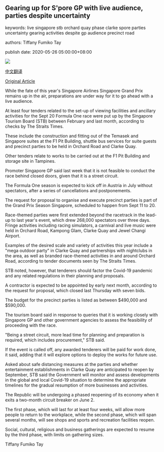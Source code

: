 ## Gearing up for S'pore GP with live audience, parties despite uncertainty

keywords: live singapore stb orchard quay phase clarke spore parties uncertainty gearing activities despite gp audience precinct road

authors: Tiffany Fumiko Tay

publish date: 2020-05-26 05:00:00+08:00

![](https://www.straitstimes.com/sites/default/files/styles/x_large/public/articles/2020/05/26/ST_20200526_VNF1_5691002.jpg?itok=yD8QgUFV)

[中文翻译](Gearing%20up%20for%20S%27pore%20GP%20with%20live%20audience%2C%20parties%20despite%20uncertainty_zh.md)

[Original Article](https://www.straitstimes.com/singapore/gearing-up-for-spore-gp-with-live-audience-parties-despite-uncertainty)

While the fate of this year's Singapore Airlines Singapore Grand Prix remains up in the air, preparations are under way for it to go ahead with a live audience.

At least four tenders related to the set-up of viewing facilities and ancillary activities for the Sept 20 Formula One race were put up by the Singapore Tourism Board (STB) between February and last month, according to checks by The Straits Times.

These include the construction and fitting out of the Temasek and Singapore suites at the F1 Pit Building, shuttle bus services for suite guests and precinct parties to be held in Orchard Road and Clarke Quay.

Other tenders relate to works to be carried out at the F1 Pit Building and storage site in Tampines.

Promoter Singapore GP said last week that it is not feasible to conduct the race behind closed doors, given that it is a street circuit.

The Formula One season is expected to kick off in Austria in July without spectators, after a series of cancellations and postponements.

The request for proposal to organise and execute precinct parties is part of the Grand Prix Season Singapore, scheduled to happen from Sept 11 to 20.

Race-themed parties were first extended beyond the racetrack in the lead-up to last year's event, which drew 268,000 spectators over three days. Fringe activities including racing simulators, a carnival and live music were held in Orchard Road, Kampong Glam, Clarke Quay and Jewel Changi Airport.

Examples of the desired scale and variety of activities this year include a "mega outdoor party" in Clarke Quay and partnerships with nightclubs in the area, as well as branded race-themed activities in and around Orchard Road, according to tender documents seen by The Straits Times.

STB noted, however, that tenderers should factor the Covid-19 pandemic and any related regulations in their planning and proposals.

A contractor is expected to be appointed by early next month, according to the request for proposal, which closed last Thursday with seven bids.

The budget for the precinct parties is listed as between $490,000 and $590,000.

The tourism board said in response to queries that it is working closely with Singapore GP and other government agencies to assess the feasibility of proceeding with the race.

"Being a street circuit, more lead time for planning and preparation is required, which includes procurement," STB said.

If the event is called off, any awarded tenderers will be paid for work done, it said, adding that it will explore options to deploy the works for future use.

Asked about safe distancing measures at the parties and whether entertainment establishments in Clarke Quay are anticipated to reopen by September, STB said the Government will monitor and assess developments in the global and local Covid-19 situation to determine the appropriate timelines for the gradual resumption of more businesses and activities.

The Republic will be undergoing a phased reopening of its economy when it exits a two-month circuit breaker on June 2.

The first phase, which will last for at least four weeks, will allow more people to return to the workplace, while the second phase, which will span several months, will see shops and sports and recreation facilities reopen.

Social, cultural, religious and business gatherings are expected to resume by the third phase, with limits on gathering sizes.

Tiffany Fumiko Tay